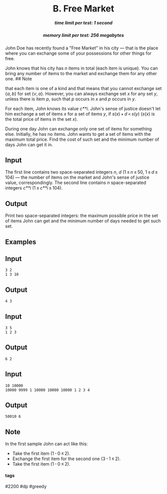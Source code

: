 <h1 style='text-align: center;'> B. Free Market</h1>

<h5 style='text-align: center;'>time limit per test: 1 second</h5>
<h5 style='text-align: center;'>memory limit per test: 256 megabytes</h5>

John Doe has recently found a "Free Market" in his city — that is the place where you can exchange some of your possessions for other things for free. 

John knows that his city has *n* items in total (each item is unique). You can bring any number of items to the market and exchange them for any other one. ## Note

 that each item is one of a kind and that means that you cannot exchange set {*a*, *b*} for set {*v*, *a*}. However, you can always exchange set *x* for any set *y*, unless there is item *p*, such that *p* occurs in *x* and *p* occurs in *y*.

For each item, John knows its value *c**i*. John's sense of justice doesn't let him exchange a set of items *x* for a set of items *y*, if *s*(*x*) + *d* < *s*(*y*) (*s*(*x*) is the total price of items in the set *x*). 

During one day John can exchange only one set of items for something else. Initially, he has no items. John wants to get a set of items with the maximum total price. Find the cost of such set and the minimum number of days John can get it in. 

## Input

The first line contains two space-separated integers *n*, *d* (1 ≤ *n* ≤ 50, 1 ≤ *d* ≤ 104) — the number of items on the market and John's sense of justice value, correspondingly. The second line contains *n* space-separated integers *c**i* (1 ≤ *c**i* ≤ 104).

## Output

Print two space-separated integers: the maximum possible price in the set of items John can get and the minimum number of days needed to get such set.

## Examples

## Input


```
3 2  
1 3 10  

```
## Output


```
4 3  

```
## Input


```
3 5  
1 2 3  

```
## Output


```
6 2  

```
## Input


```
10 10000  
10000 9999 1 10000 10000 10000 1 2 3 4  

```
## Output


```
50010 6  

```
## Note

In the first sample John can act like this: 

* Take the first item (1 - 0 ≤ 2).
* Exchange the first item for the second one (3 - 1 ≤ 2).
* Take the first item (1 - 0 ≤ 2).


#### tags 

#2200 #dp #greedy 
